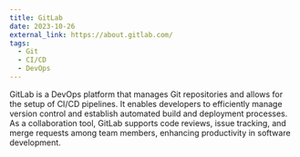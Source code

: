 ```yaml
---
title: GitLab
date: 2023-10-26
external_link: https://about.gitlab.com/
tags:
  - Git
  - CI/CD
  - DevOps
---
```


GitLab is a DevOps platform that manages Git repositories and allows for the setup of CI/CD pipelines. It enables developers to efficiently manage version control and establish automated build and deployment processes. As a collaboration tool, GitLab supports code reviews, issue tracking, and merge requests among team members, enhancing productivity in software development.
